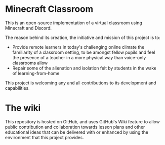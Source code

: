 # Minecraft Classroom

This is an open-source implementation of a virtual classroom using Minecraft and Discord.

The reason behind its creation, the initiative and mission of this project is to:

 - Provide remote learners in today's challenging online climate the familiarity of a classroom setting, to be amongst fellow pupils and feel the presence of a teacher in a more physical way than voice-only classrooms allow
 - Repair some of the alienation and isolation felt by students in the wake of learning-from-home

This project is welcoming any and all contributions to its development and capabilities.

# The wiki

This repository is hosted on GitHub, and uses GitHub's Wiki feature to allow public contribution and collaboration towards
lesson plans and other educational ideas that can be delivered with or enhanced by using the environment that this project provides.

